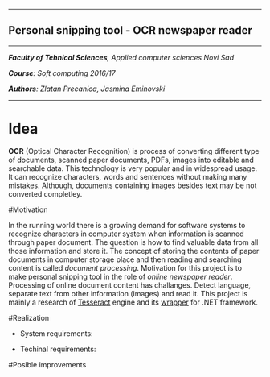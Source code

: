 - - - 
## Personal snipping tool - OCR newspaper reader
- - -

_**Faculty of Tehnical Sciences**, Applied computer sciences Novi Sad_

_**Course**: Soft computing 2016/17_

_**Authors**: Zlatan Precanica, Jasmina Eminovski_
___________________________________________________________________________________________________________
# Idea 

**OCR** (Optical Character Recognition) is process of converting different type of documents, scanned paper documents, PDFs, images into editable and searchable data.
This technology is very popular and in widespread usage. It can recognize characters, words and sentences without making many mistakes. Although, documents containing images besides text may be not converted completley. 

#Motivation

In the running world there is a growing demand for software systems to recognize characters in computer system when information is scanned through paper document. The question is how to find valuable data from all those information and store it. The concept of storing the contents of paper documents in computer storage place and then reading and searching content is called _document processing_.
Motivation for this project is to make personal snipping tool in the role of _online newspaper reader_. Processing of online document content has challanges. Detect language, separate text from other information (images) and read it.
This project is mainly a research of [Tesseract](https://github.com/tesseract-ocr) engine and its 
[wrapper](https://github.com/charlesw/tesseract) for .NET  framework.

#Realization

- System requirements:

- Techinal requirements:



#Posible improvements
